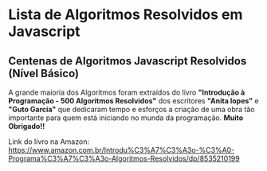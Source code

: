 # Lista de Algoritmos Resolvidos em Javascript

 Centenas de Algoritmos Javascript Resolvidos (Nível Básico)
 ---
 
 A grande maioria dos Algoritmos foram extraídos do livro **"Introdução à Programação - 500 Algoritmos Resolvidos"** dos escritores **"Anita lopes"** e **"Guto Garcia"** que dedicaram tempo e esforços a criação de uma obra tão importante para quem está iniciando no munda da programação. **Muito Obrigado!!**
 
 Link do livro na Amazon: https://www.amazon.com.br/Introdu%C3%A7%C3%A3o-%C3%A0-Programa%C3%A7%C3%A3o-Algoritmos-Resolvidos/dp/8535210199
 
 
